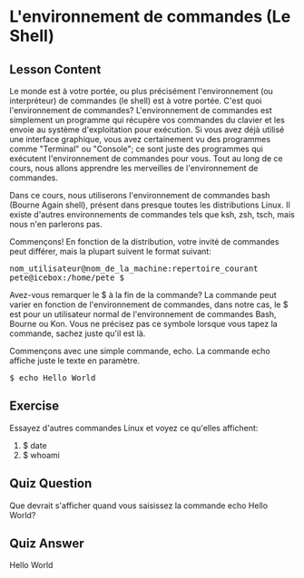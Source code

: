 # L'environnement de commandes (Le Shell)

## Lesson Content

Le monde est à votre portée, ou plus précisément l'environnement (ou interpréteur) de commandes (le shell) est à votre portée. C'est quoi l'environnement de commandes? L'environnement de commandes est simplement un programme qui récupère vos commandes du clavier et les envoie au système d'exploitation pour exécution. Si vous avez déjà utilisé une interface graphique, vous avez certainement vu des programmes comme "Terminal" ou "Console"; ce sont juste des programmes qui exécutent l'environnement de commandes pour vous. Tout au long de ce cours, nous allons apprendre les merveilles de l'environnement de commandes.

Dans ce cours, nous utiliserons l'environnement de commandes bash (Bourne Again shell), présent dans presque toutes les distributions Linux. Il existe d'autres environnements de commandes tels que ksh, zsh, tsch, mais nous n'en parlerons pas.

Commençons! En fonction de la distribution, votre invité de commandes peut différer, mais la plupart suivent le format suivant:
<pre>nom_utilisateur@nom_de_la_machine:repertoire_courant
pete@icebox:/home/pete $</pre>

Avez-vous remarquer le $ à la fin de la commande? La commande peut varier en fonction de l'environnement de commandes, dans notre cas, le $ est pour un utilisateur normal de l'environnement de commandes Bash, Bourne ou Kon. Vous ne précisez pas ce symbole lorsque vous tapez la commande, sachez juste qu'il est là.

Commençons avec une simple commande, echo. La commande echo affiche juste le texte en paramètre.

<pre>$ echo Hello World</pre>

## Exercise

Essayez d'autres commandes Linux et voyez ce qu'elles affichent:

<ol>
<li>$ date</li>
<li>$ whoami</li>
</ol>

## Quiz Question

Que devrait s'afficher quand vous saisissez la commande echo Hello World?

## Quiz Answer

Hello World
